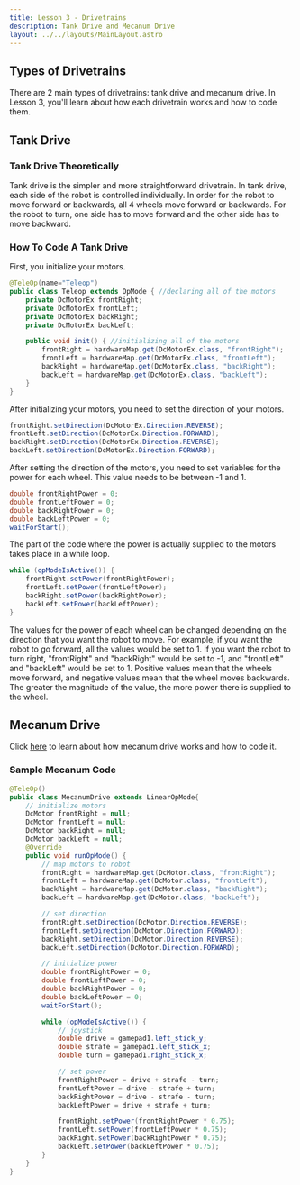 ```yaml
---
title: Lesson 3 - Drivetrains
description: Tank Drive and Mecanum Drive
layout: ../../layouts/MainLayout.astro
---
```


## Types of Drivetrains
There are 2 main types of drivetrains: tank drive and mecanum drive. In Lesson 3, you'll learn about how each drivetrain works and how to code them.


## Tank Drive
### Tank Drive Theoretically
Tank drive is the simpler and more straightforward drivetrain. In tank drive, each side of the robot is controlled individually. In order for the robot to move forward or backwards, all 4 wheels move forward or backwards. For the robot to turn, one side has to move forward and the other side has to move backward.

### How To Code A Tank Drive
First, you initialize your motors.

```java
@TeleOp(name="Teleop")
public class Teleop extends OpMode { //declaring all of the motors
    private DcMotorEx frontRight;
    private DcMotorEx frontLeft;
    private DcMotorEx backRight;
    private DcMotorEx backLeft;

    public void init() { //initializing all of the motors
        frontRight = hardwareMap.get(DcMotorEx.class, "frontRight");
        frontLeft = hardwareMap.get(DcMotorEx.class, "frontLeft");
        backRight = hardwareMap.get(DcMotorEx.class, "backRight");
        backLeft = hardwareMap.get(DcMotorEx.class, "backLeft");
    }
}
```

After initializing your motors, you need to set the direction of your motors. 

```java
frontRight.setDirection(DcMotorEx.Direction.REVERSE);
frontLeft.setDirection(DcMotorEx.Direction.FORWARD);
backRight.setDirection(DcMotorEx.Direction.REVERSE);
backLeft.setDirection(DcMotorEx.Direction.FORWARD);
```

After setting the direction of the motors, you need to set variables for the power for each wheel. This value needs to be between -1 and 1.

```java
double frontRightPower = 0;
double frontLeftPower = 0;
double backRightPower = 0;
double backLeftPower = 0;
waitForStart();
```

The part of the code where the power is actually supplied to the motors takes place in a while loop.

```java
while (opModeIsActive()) {
    frontRight.setPower(frontRightPower);
    frontLeft.setPower(frontLeftPower);
    backRight.setPower(backRightPower);
    backLeft.setPower(backLeftPower);
}
```

The values for the power of each wheel can be changed depending on the direction that you want the robot to move. For example, if you want the robot to go forward, all the values would be set to 1. If you want the robot to turn right, "frontRight" and "backRight" would be set to -1, and "frontLeft" and "backLeft" would be set to 1. Positive values mean that the wheels move forward, and negative values mean that the wheel moves backwards. The greater the magnitude of the value, the more power there is supplied to the wheel.


## Mecanum Drive

Click [here](https://gm0.org/en/latest/docs/software/tutorials/mecanum-drive.html#:~:text=Mecanum%20Physics,%2C%20translating%20while%20rotating%2C%20etc) to learn about how mecanum drive works and how to code it.

### Sample Mecanum Code

```java
@TeleOp()
public class MecanumDrive extends LinearOpMode{
    // initialize motors
    DcMotor frontRight = null;
    DcMotor frontLeft = null;
    DcMotor backRight = null;
    DcMotor backLeft = null;
    @Override
    public void runOpMode() {
        // map motors to robot
        frontRight = hardwareMap.get(DcMotor.class, "frontRight");
        frontLeft = hardwareMap.get(DcMotor.class, "frontLeft");
        backRight = hardwareMap.get(DcMotor.class, "backRight");
        backLeft = hardwareMap.get(DcMotor.class, "backLeft");

        // set direction
        frontRight.setDirection(DcMotor.Direction.REVERSE);
        frontLeft.setDirection(DcMotor.Direction.FORWARD);
        backRight.setDirection(DcMotor.Direction.REVERSE);
        backLeft.setDirection(DcMotor.Direction.FORWARD);

        // initialize power
        double frontRightPower = 0;
        double frontLeftPower = 0;
        double backRightPower = 0;
        double backLeftPower = 0;
        waitForStart();

        while (opModeIsActive()) {
            // joystick 
            double drive = gamepad1.left_stick_y;
            double strafe = gamepad1.left_stick_x;
            double turn = gamepad1.right_stick_x;

            // set power
            frontRightPower = drive + strafe - turn;
            frontLeftPower = drive - strafe + turn;
            backRightPower = drive - strafe - turn;
            backLeftPower = drive + strafe + turn;

            frontRight.setPower(frontRightPower * 0.75);
            frontLeft.setPower(frontLeftPower * 0.75);
            backRight.setPower(backRightPower * 0.75);
            backLeft.setPower(backLeftPower * 0.75);
        }
    }
}

```